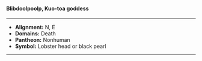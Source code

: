 #### Blibdoolpoolp, Kuo-toa goddess
___

- **Alignment:** N, E
- **Domains:** Death
- **Pantheon:** Nonhuman
- **Symbol:** Lobster head or black pearl
___
